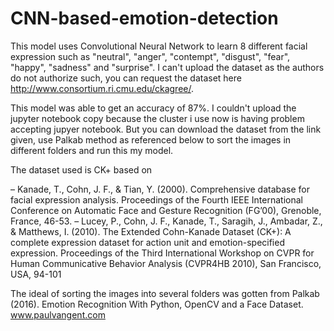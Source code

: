 # CNN-based-emotion-detection
This model uses Convolutional Neural Network to learn 8 different facial expression such as "neutral", "anger", "contempt", "disgust", "fear", "happy", "sadness" and "surprise". I can't upload the dataset as the authors do not authorize such, you can request the dataset here http://www.consortium.ri.cmu.edu/ckagree/.

This model was able to get an accuracy of 87%. I couldn't upload the jupyter notebook copy because the cluster i use now is having problem accepting jupyer notebook. But you can download the dataset from the link given, use Palkab method as referenced below to sort the images in different folders and run this my model.

The dataset used is CK+ based on

– Kanade, T., Cohn, J. F., & Tian, Y. (2000). Comprehensive database for facial expression analysis. Proceedings of the Fourth IEEE International Conference on Automatic Face and Gesture Recognition (FG’00), Grenoble, France, 46-53.
– Lucey, P., Cohn, J. F., Kanade, T., Saragih, J., Ambadar, Z., & Matthews, I. (2010). The Extended Cohn-Kanade Dataset (CK+): A complete expression dataset for action unit and emotion-specified expression. Proceedings of the Third International Workshop on CVPR for Human Communicative Behavior Analysis (CVPR4HB 2010), San Francisco, USA, 94-101

The ideal of sorting the images into several folders was gotten from
Palkab (2016). Emotion Recognition With Python, OpenCV and a Face Dataset. www.paulvangent.com 
